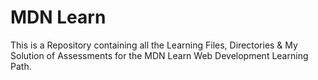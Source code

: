 # MDN Learn

This is a Repository containing all the Learning Files, Directories & My Solution of Assessments for the MDN Learn Web Development Learning Path.

